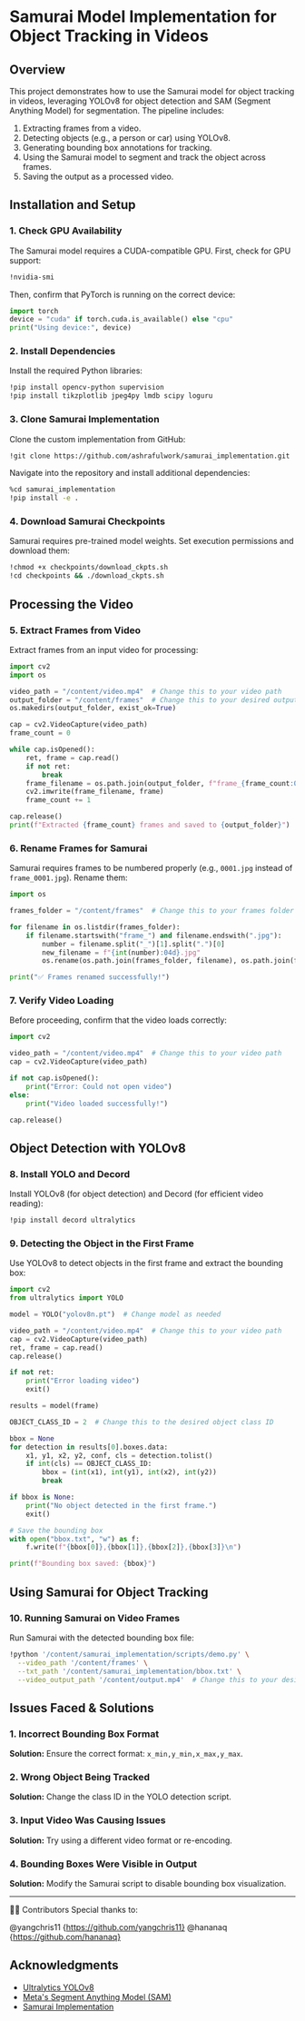 # Samurai Model Implementation for Object Tracking in Videos

## Overview
This project demonstrates how to use the Samurai model for object tracking in videos, leveraging YOLOv8 for object detection and SAM (Segment Anything Model) for segmentation. The pipeline includes:

1. Extracting frames from a video.
2. Detecting objects (e.g., a person or car) using YOLOv8.
3. Generating bounding box annotations for tracking.
4. Using the Samurai model to segment and track the object across frames.
5. Saving the output as a processed video.

## Installation and Setup

### 1. Check GPU Availability
The Samurai model requires a CUDA-compatible GPU. First, check for GPU support:

```bash
!nvidia-smi
```

Then, confirm that PyTorch is running on the correct device:

```python
import torch
device = "cuda" if torch.cuda.is_available() else "cpu"
print("Using device:", device)
```

### 2. Install Dependencies
Install the required Python libraries:

```bash
!pip install opencv-python supervision
!pip install tikzplotlib jpeg4py lmdb scipy loguru
```

### 3. Clone Samurai Implementation
Clone the custom implementation from GitHub:

```bash
!git clone https://github.com/ashrafulwork/samurai_implementation.git
```

Navigate into the repository and install additional dependencies:

```bash
%cd samurai_implementation
!pip install -e .
```

### 4. Download Samurai Checkpoints
Samurai requires pre-trained model weights. Set execution permissions and download them:

```bash
!chmod +x checkpoints/download_ckpts.sh
!cd checkpoints && ./download_ckpts.sh
```

## Processing the Video

### 5. Extract Frames from Video
Extract frames from an input video for processing:

```python
import cv2
import os

video_path = "/content/video.mp4"  # Change this to your video path
output_folder = "/content/frames"  # Change this to your desired output folder
os.makedirs(output_folder, exist_ok=True)

cap = cv2.VideoCapture(video_path)
frame_count = 0

while cap.isOpened():
    ret, frame = cap.read()
    if not ret:
        break  
    frame_filename = os.path.join(output_folder, f"frame_{frame_count:04d}.jpg")
    cv2.imwrite(frame_filename, frame)
    frame_count += 1

cap.release()
print(f"Extracted {frame_count} frames and saved to {output_folder}")
```

### 6. Rename Frames for Samurai
Samurai requires frames to be numbered properly (e.g., `0001.jpg` instead of `frame_0001.jpg`). Rename them:

```python
import os

frames_folder = "/content/frames"  # Change this to your frames folder

for filename in os.listdir(frames_folder):
    if filename.startswith("frame_") and filename.endswith(".jpg"):
        number = filename.split("_")[1].split(".")[0]
        new_filename = f"{int(number):04d}.jpg"
        os.rename(os.path.join(frames_folder, filename), os.path.join(frames_folder, new_filename))

print("✅ Frames renamed successfully!")
```

### 7. Verify Video Loading
Before proceeding, confirm that the video loads correctly:

```python
import cv2

video_path = "/content/video.mp4"  # Change this to your video path
cap = cv2.VideoCapture(video_path)

if not cap.isOpened():
    print("Error: Could not open video")
else:
    print("Video loaded successfully!")

cap.release()
```

## Object Detection with YOLOv8

### 8. Install YOLO and Decord
Install YOLOv8 (for object detection) and Decord (for efficient video reading):

```bash
!pip install decord ultralytics
```

### 9. Detecting the Object in the First Frame
Use YOLOv8 to detect objects in the first frame and extract the bounding box:

```python
import cv2
from ultralytics import YOLO

model = YOLO("yolov8n.pt")  # Change model as needed

video_path = "/content/video.mp4"  # Change this to your video path
cap = cv2.VideoCapture(video_path)
ret, frame = cap.read()
cap.release()

if not ret:
    print("Error loading video")
    exit()

results = model(frame)

OBJECT_CLASS_ID = 2  # Change this to the desired object class ID

bbox = None
for detection in results[0].boxes.data:
    x1, y1, x2, y2, conf, cls = detection.tolist()
    if int(cls) == OBJECT_CLASS_ID:
        bbox = (int(x1), int(y1), int(x2), int(y2))
        break  

if bbox is None:
    print("No object detected in the first frame.")
    exit()

# Save the bounding box
with open("bbox.txt", "w") as f:
    f.write(f"{bbox[0]},{bbox[1]},{bbox[2]},{bbox[3]}\n")

print(f"Bounding box saved: {bbox}")
```

## Using Samurai for Object Tracking

### 10. Running Samurai on Video Frames
Run Samurai with the detected bounding box file:

```bash
!python '/content/samurai_implementation/scripts/demo.py' \
  --video_path '/content/frames' \
  --txt_path '/content/samurai_implementation/bbox.txt' \
  --video_output_path '/content/output.mp4'  # Change this to your desired output path
```

## Issues Faced & Solutions

### 1. Incorrect Bounding Box Format
**Solution:** Ensure the correct format: `x_min,y_min,x_max,y_max`.

### 2. Wrong Object Being Tracked
**Solution:** Change the class ID in the YOLO detection script.

### 3. Input Video Was Causing Issues
**Solution:** Try using a different video format or re-encoding.

### 4. Bounding Boxes Were Visible in Output
**Solution:** Modify the Samurai script to disable bounding box visualization.

---

👨‍💻 Contributors
Special thanks to:

@yangchris11 {https://github.com/yangchris11}
@hananaq {https://github.com/hananaq}


## Acknowledgments
- [Ultralytics YOLOv8](https://github.com/ultralytics/ultralytics)
- [Meta's Segment Anything Model (SAM)](https://github.com/facebookresearch/segment-anything)
- [Samurai Implementation](https://github.com/ashrafulwork/samurai_implementation)

